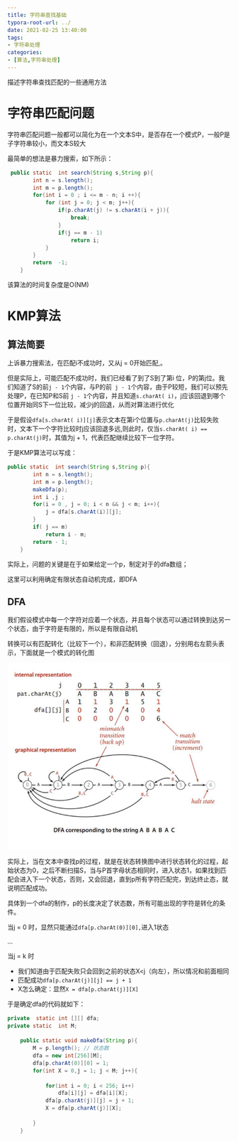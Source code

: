 ```yaml
---
title: 字符串查找基础
typora-root-url: ../
date: 2021-02-25 13:40:00
tags:
- 字符串处理
categories:
- [算法,字符串处理]
---
```


描述字符串查找匹配的一些通用方法

<!--more-->

# 字符串匹配问题

字符串匹配问题一般都可以简化为在一个文本S中，是否存在一个模式P，一般P是子字符串较小，而文本S较大

最简单的想法是暴力搜索，如下所示：

```java
 public static  int search(String s,String p){
        int n = s.length();
        int m = p.length();
        for(int i = 0 ; i <= m - n; i ++){
            for (int j = 0; j < m; j++){
                if(p.charAt(j) != s.charAt(i + j)){
                    break;
                }
                if(j == m - 1)
                    return i;
            }
        }
        return  -1;
    }
```

该算法的时间复杂度是O(NM)

# KMP算法

## 算法简要

上诉暴力搜索法，在匹配i不成功时，又从j = 0开始匹配,。

但是实际上，可能匹配不成功时，我们已经看了到了S到了第i 位，P的第j位。我们知道了S的前`j - 1`个内容，与P的前` j - 1`个内容，由于P较短，我们可以预先处理P，在已知P和S前 `j - 1`个内容，并且知道`s.charAt( i)`，j应该回退到哪个位置开始同S下一位比较，减少j的回退，从而对算法进行优化

于是假设`dfa[s.charAt( i)][j]`表示文本在第i个位置与`p.charAt(j)`比较失败时，文本下一个字符比较时j应该回退多远,则此时，仅当`s.charAt( i) == p.charAt(j)`时，其值为j + 1，代表匹配继续比较下一位字符。

于是KMP算法可以写成：

```java
public static  int search(String s,String p){
        int n = s.length();
        int m = p.length();
        makeDfa(p);
        int i ,j ;
        for(i = 0 , j = 0; i < n && j < m; i++){
            j = dfa[s.charAt(i)][j];
        }
        if( j == m)
            return i - m;
        return - 1;
    }
```

实际上，问题的关键是在于如果给定一个p，制定对于的dfa数组；

这里可以利用确定有限状态自动机完成，即DFA

## DFA

我们假设模式中每一个字符对应着一个状态，并且每个状态可以通过转换到达另一个状态，由于字符是有限的，所以是有限自动机

转换可以有匹配转化（比较下一个），和非匹配转换（回退），分别用右左箭头表示，下面就是一个模式的转化图

![image-20210225151110363](/images/image-20210225151110363.png)

实际上，当在文本中查找p的过程，就是在状态转换图中进行状态转化的过程，起始状态为0，之后不断扫描S，当与P首字母状态相同时，进入状态1，如果找到匹配会进入下一个状态，否则，又会回退，直到p所有字符匹配完，到达终止态，就说明匹配成功。

具体到一个dfa的制作，p的长度决定了状态数，所有可能出现的字符是转化的条件。

当j = 0 时，显然只能通过`dfa[p.charAt(0)][0],`进入1状态

...

当j = k 时

- 我们知道由于匹配失败只会回到之前的状态X<j（向左），所以情况和前面相同
- 匹配成功`dfa[p.charAt(j)][j] == j + 1`
- X怎么确定：显然`X = dfa[p.charAt(j)][X]`

于是确定dfa的代码就如下：

```java
private  static int [][] dfa;
private static  int M;

    public static void makeDfa(String p){
        M = p.length(); // 状态数
        dfa = new int[256][M];
        dfa[p.charAt(0)][0] = 1;
        for(int X = 0,j = 1; j < M; j++){

            for(int i = 0; i < 256; i++)
                dfa[i][j] = dfa[i][X];
            dfa[p.charAt(j)][j] = j + 1;
            X = dfa[p.charAt(j)][X];

        }
    }

```

